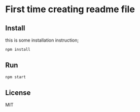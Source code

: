 # First time creating readme file

## Install

this is some installation instruction;

```bash
npm install
```

## Run

```bash
npm start
```

## License

MIT